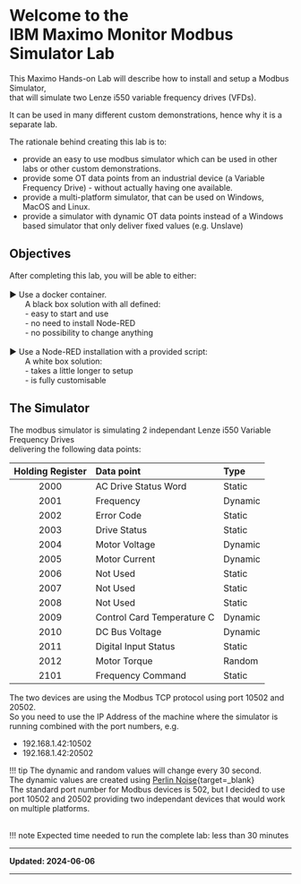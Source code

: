 # Welcome to the </br>IBM Maximo Monitor Modbus Simulator Lab
This Maximo Hands-on Lab will describe how to install and setup a Modbus Simulator, </br>
that will simulate two Lenze i550 variable frequency drives (VFDs).

It can be used in many different custom demonstrations, hence why it is a separate lab.

The rationale behind creating this lab is to:

- provide an easy to use modbus simulator which can be used in other labs or other custom demonstrations.
- provide some OT data points from an industrial device (a Variable Frequency Drive) - without actually having one available.
- provide a multi-platform simulator, that can be used on Windows, MacOS and Linux.
- provide a simulator with dynamic OT data points instead of a Windows based simulator that only deliver fixed values (e.g. Unslave)

## Objectives

After completing this lab, you will be able to either:</br></br>
►	Use a docker container. </br>
&emsp;&emsp;A black box solution with all defined:</br>
&emsp;&emsp;- easy to start and use</br>
&emsp;&emsp;- no need to install Node-RED</br>
&emsp;&emsp;- no possibility to change anything</br>
</br>
►	Use a Node-RED installation with a provided script:</br>
&emsp;&emsp;A white box solution:</br>
&emsp;&emsp;- takes a little longer to setup</br>
&emsp;&emsp;- is fully customisable</br>

## The Simulator
The modbus simulator is simulating 2 independant Lenze i550 Variable Frequency Drives</br>
delivering the following data points:

| Holding Register | Data point                            | Type      |
|:----------------:|:--------------------------------------|:----------|
| 2000             | AC Drive Status Word                  | Static    |
| 2001             | Frequency                             | Dynamic   |
| 2002             | Error Code                            | Static    |
| 2003             | Drive Status                          | Static    |
| 2004             | Motor Voltage                         | Dynamic   |
| 2005             | Motor Current                         | Dynamic   |
| 2006             | Not Used                              | Static    |
| 2007             | Not Used                              | Static    |
| 2008             | Not Used                              | Static    |
| 2009             | Control Card Temperature C            | Dynamic   |
| 2010             | DC Bus Voltage                        | Dynamic   |
| 2011             | Digital Input Status                  | Static    |
| 2012             | Motor Torque                          | Random    |
| 2101             | Frequency Command                     | Static    |

The two devices are using the Modbus TCP protocol using port 10502 and 20502.</br>
So you need to use the IP Address of the machine where the simulator is running combined with the port numbers, e.g.</br>
- 192.168.1.42:10502</br>
- 192.168.1.42:20502

!!! tip
    The dynamic and random values will change every 30 second.</br>
    The dynamic values are created using [Perlin Noise](https://en.wikipedia.org/wiki/Perlin_noise){target=_blank}</br>
    The standard port number for Modbus devices is 502, but I decided to use port 10502 and 20502 providing two independant devices that would work on multiple platforms.


</br>
!!! note
    Expected time needed to run the complete lab: less than 30 minutes

---

**Updated: 2024-06-06**

---
